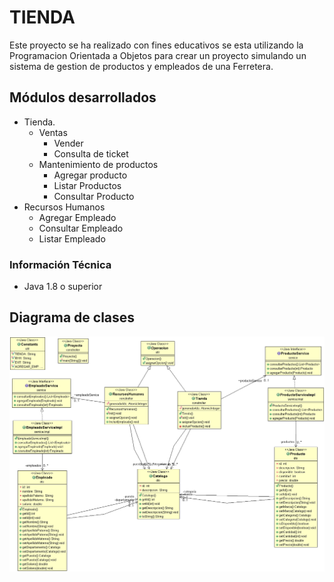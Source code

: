 # TIENDA                                          

Este proyecto se ha realizado con fines educativos se esta utilizando la Programacion Orientada a Objetos para crear un proyecto simulando un sistema de gestion de productos y empleados de una Ferretera.

## Módulos desarrollados

 - Tienda.
   - Ventas
     - Vender
     - Consulta de ticket
   - Mantenimiento de productos
     - Agregar producto
     - Listar Productos
     - Consultar Producto
 - Recursos Humanos
   - Agregar Empleado
   - Consultar Empleado
   - Listar Empleado
 
### Información Técnica
 - Java 1.8 o superior


## Diagrama de clases

![alt text](https://github.com/OmarHHM/tienda/blob/master/UMLDiagrama.gif)
